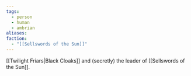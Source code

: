 ```yaml
---
tags:
  - person
  - human
  - ambrian
aliases: 
faction:
  - "[[Sellswords of the Sun]]"
---
```


[[Twilight Friars|Black Cloaks]] and (secretly) the leader of [[Sellswords of the Sun]]. 